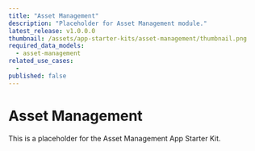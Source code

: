 ```yaml
---
title: "Asset Management"
description: "Placeholder for Asset Management module."
latest_release: v1.0.0.0
thumbnail: /assets/app-starter-kits/asset-management/thumbnail.png
required_data_models:
  - asset-management
related_use_cases:
  - 
published: false
---
```


# Asset Management

This is a placeholder for the Asset Management App Starter Kit.
